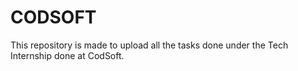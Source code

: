 # CODSOFT
This repository is made to upload all the tasks done under the Tech Internship done at CodSoft.
